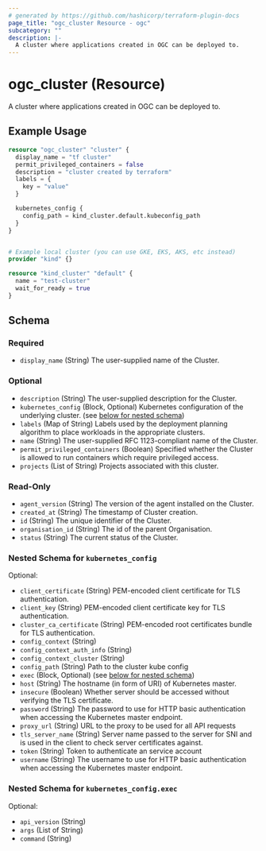 ```yaml
---
# generated by https://github.com/hashicorp/terraform-plugin-docs
page_title: "ogc_cluster Resource - ogc"
subcategory: ""
description: |-
  A cluster where applications created in OGC can be deployed to.
---
```


# ogc_cluster (Resource)

A cluster where applications created in OGC can be deployed to.

## Example Usage

```terraform
resource "ogc_cluster" "cluster" {
  display_name = "tf cluster"
  permit_privileged_containers = false
  description = "cluster created by terraform"
  labels = {
    key = "value"
  }

  kubernetes_config {
    config_path = kind_cluster.default.kubeconfig_path
  }
}


# Example local cluster (you can use GKE, EKS, AKS, etc instead)
provider "kind" {}

resource "kind_cluster" "default" {
  name = "test-cluster"
  wait_for_ready = true
}
```

<!-- schema generated by tfplugindocs -->
## Schema

### Required

- `display_name` (String) The user-supplied name of the Cluster.

### Optional

- `description` (String) The user-supplied description for the Cluster.
- `kubernetes_config` (Block, Optional) Kubernetes configuration of the underlying cluster. (see [below for nested schema](#nestedblock--kubernetes_config))
- `labels` (Map of String) Labels used by the deployment planning algorithm to place workloads in the appropriate clusters.
- `name` (String) The user-supplied RFC 1123-compliant name of the Cluster.
- `permit_privileged_containers` (Boolean) Specified whether the Cluster is allowed to run containers which require privileged access.
- `projects` (List of String) Projects associated with this cluster.

### Read-Only

- `agent_version` (String) The version of the agent installed on the Cluster.
- `created_at` (String) The timestamp of Cluster creation.
- `id` (String) The unique identifier of the Cluster.
- `organisation_id` (String) The id of the parent Organisation.
- `status` (String) The current status of the Cluster.

<a id="nestedblock--kubernetes_config"></a>
### Nested Schema for `kubernetes_config`

Optional:

- `client_certificate` (String) PEM-encoded client certificate for TLS authentication.
- `client_key` (String) PEM-encoded client certificate key for TLS authentication.
- `cluster_ca_certificate` (String) PEM-encoded root certificates bundle for TLS authentication.
- `config_context` (String)
- `config_context_auth_info` (String)
- `config_context_cluster` (String)
- `config_path` (String) Path to the cluster kube config
- `exec` (Block, Optional) (see [below for nested schema](#nestedblock--kubernetes_config--exec))
- `host` (String) The hostname (in form of URI) of Kubernetes master.
- `insecure` (Boolean) Whether server should be accessed without verifying the TLS certificate.
- `password` (String) The password to use for HTTP basic authentication when accessing the Kubernetes master endpoint.
- `proxy_url` (String) URL to the proxy to be used for all API requests
- `tls_server_name` (String) Server name passed to the server for SNI and is used in the client to check server certificates against.
- `token` (String) Token to authenticate an service account
- `username` (String) The username to use for HTTP basic authentication when accessing the Kubernetes master endpoint.

<a id="nestedblock--kubernetes_config--exec"></a>
### Nested Schema for `kubernetes_config.exec`

Optional:

- `api_version` (String)
- `args` (List of String)
- `command` (String)
